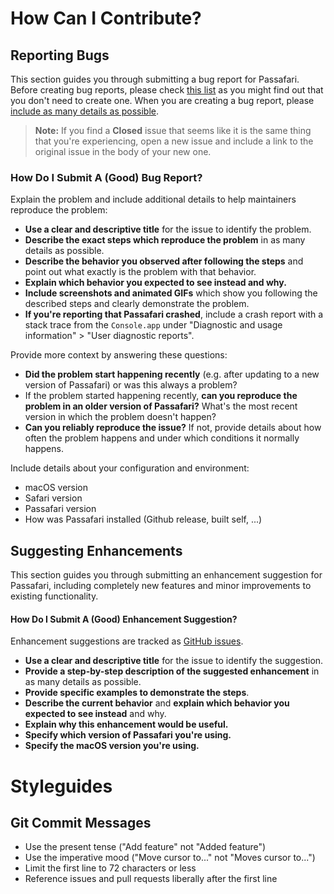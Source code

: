 # How Can I Contribute?

## Reporting Bugs

This section guides you through submitting a bug report for Passafari.
Before creating bug reports, please check [this list](#before-submitting-a-bug-report) as you might find out that you don't need to create one.
When you are creating a bug report, please [include as many details as possible](#how-do-i-submit-a-good-bug-report).

> **Note:** If you find a **Closed** issue that seems like it is the same thing that you're experiencing, open a new issue and include a link to the original issue in the body of your new one.

### How Do I Submit A (Good) Bug Report?

Explain the problem and include additional details to help maintainers reproduce the problem:

* **Use a clear and descriptive title** for the issue to identify the problem.
* **Describe the exact steps which reproduce the problem** in as many details as possible.
* **Describe the behavior you observed after following the steps** and point out what exactly is the problem with that behavior.
* **Explain which behavior you expected to see instead and why.**
* **Include screenshots and animated GIFs** which show you following the described steps and clearly demonstrate the problem.
* **If you're reporting that Passafari crashed**, include a crash report with a stack trace from the `Console.app` under "Diagnostic and usage information" > "User diagnostic reports".

Provide more context by answering these questions:

* **Did the problem start happening recently** (e.g. after updating to a new version of Passafari) or was this always a problem?
* If the problem started happening recently, **can you reproduce the problem in an older version of Passafari?** What's the most recent version in which the problem doesn't happen?
* **Can you reliably reproduce the issue?** If not, provide details about how often the problem happens and under which conditions it normally happens.

Include details about your configuration and environment:

* macOS version
* Safari version
* Passafari version
* How was Passafari installed (Github release, built self, ...)

## Suggesting Enhancements

This section guides you through submitting an enhancement suggestion for Passafari, including completely new features and minor improvements to existing functionality.

#### How Do I Submit A (Good) Enhancement Suggestion?

Enhancement suggestions are tracked as [GitHub issues](https://guides.github.com/features/issues/).

* **Use a clear and descriptive title** for the issue to identify the suggestion.
* **Provide a step-by-step description of the suggested enhancement** in as many details as possible.
* **Provide specific examples to demonstrate the steps**.
* **Describe the current behavior** and **explain which behavior you expected to see instead** and why.
* **Explain why this enhancement would be useful.**
* **Specify which version of Passafari you're using.**
* **Specify the macOS version you're using.**

# Styleguides

## Git Commit Messages

* Use the present tense ("Add feature" not "Added feature")
* Use the imperative mood ("Move cursor to..." not "Moves cursor to...")
* Limit the first line to 72 characters or less
* Reference issues and pull requests liberally after the first line
